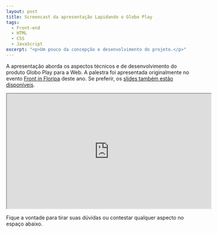 ```yaml
---
layout: post
title: Screencast da apresentação Lapidando o Globo Play
tags:
  - Front-end
  - HTML
  - CSS
  - JavaScript
excerpt: "<p>Um pouco da concepção e desenvolvimento do projeto.</p>"
---
```


A apresentação aborda os aspectos técnicos e de desenvolvimento do produto Globo Play para a Web. A palestra foi apresentada originalmente no evento [Front in Floripa](http://www.frontinfloripa.com.br) deste ano. Se preferir, os [slides também estão disponíveis](http://www.slideshare.net/jeancarloemer/lapidando-o-globo-play).

<div class="video-wrapper">
<iframe width="560" height="315" src="https://www.youtube.com/embed/RMAAuOcuVOE" allowfullscreen></iframe>
</div>

Fique a vontade para tirar suas dúvidas ou contestar qualquer aspecto no espaço abaixo.
